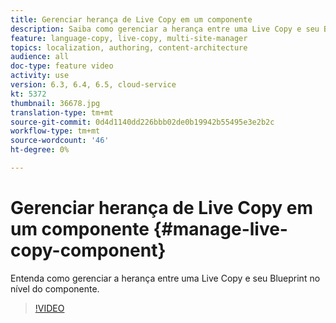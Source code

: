```yaml
---
title: Gerenciar herança de Live Copy em um componente
description: Saiba como gerenciar a herança entre uma Live Copy e seu Blueprint no nível do componente
feature: language-copy, live-copy, multi-site-manager
topics: localization, authoring, content-architecture
audience: all
doc-type: feature video
activity: use
version: 6.3, 6.4, 6.5, cloud-service
kt: 5372
thumbnail: 36678.jpg
translation-type: tm+mt
source-git-commit: 0d4d1140dd226bbb02de0b19942b55495e3e2b2c
workflow-type: tm+mt
source-wordcount: '46'
ht-degree: 0%

---
```



# Gerenciar herança de Live Copy em um componente {#manage-live-copy-component}

Entenda como gerenciar a herança entre uma Live Copy e seu Blueprint no nível do componente.

>[!VIDEO](https://video.tv.adobe.com/v/36678?quality=12&learn=on)
